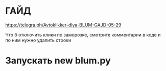 # ГАЙД
https://telegra.ph/Avtoklikker-dlya-BLUM-GAJD-05-29


Что б отключить клики по заморозке, смотрите комментарии в коде и по ним нужно удалить строки

# Запускать new blum.py
